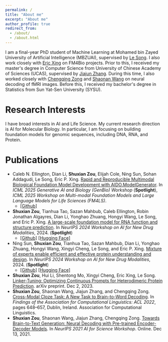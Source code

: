 ```yaml
---
permalink: /
title: "About me"
excerpt: "About me"
author_profile: true
redirect_from: 
  - /about/
  - /about.html
---
```


I am a final-year PhD student of Machine Learning at Mohamed bin Zayed University of Artificial Intelligence (MBZUAI), supervised by [Le Song](https://dasongle.github.io/). I also work closely with [Eric Xing](https://www.cs.cmu.edu/~epxing/) on FM4Bio projects. Prior to this, I received my master's degree in Computer Science from University of Chinese Academy of Sciences (UCAS), supervised by [Jiajun Zhang](https://nlpr.ia.ac.cn/cip/jjzhang.htm). During this time, I also worked closely with [Chengqing Zong](https://nlpr.ia.ac.cn/cip/english/zong.htm) and [Shaonan Wang](https://wangshaonan.github.io/) on neural decoding of fMRI images. Before this, I received my bachelor's degree in Statistics from Sun Yat-Sen University (SYSU).

Research Interests
======
I have broad interests in AI and Life Science. My current research direction is AI for Molecular Biology. In particular, I am focusing on building foundation models for genomic sequences, including DNA, RNA, and Protein. 

Publications
======
* Caleb N. Ellington, Dian Li, **Shuxian Zou**, Elijah Cole, Ning Sun, Sohan Addagudi, Le Song, Eric P. Xing. [Rapid and Reproducible Multimodal Biological Foundation Model Development with AIDO.ModelGenerator](https://www.biorxiv.org/content/10.1101/2025.06.30.662437v1). In *ICML 2025 Generative AI and Biology (GenBio) Workshop* (**Spotlight**), *ICML 2025 Workshop on Multi-modal Foundation Models and Large Language Models for Life Sciences (FM4LS)*.
  * [\[Github\]](https://github.com/genbio-ai/ModelGenerator) 
* **Shuxian Zou**, Tianhua Tao, Sazan Mahbub, Caleb Ellington, Robin Jonathan Algayres, Dian Li, Yonghao Zhuang, Hongyi Wang, Le Song, and Eric P. Xing. [A large-scale foundation model for RNA function and structure prediction](https://www.biorxiv.org/content/10.1101/2024.11.28.625345v1). In *NeurIPS 2024 Workshop on AI for New Drug Modalities*, 2024. (**Spotlight**)
  *  [\[Github\]](https://github.com/genbio-ai/ModelGenerator/tree/main/experiments/AIDO.RNA) [\[Hugging Face\]](https://huggingface.co/collections/genbio-ai/aidorna-6747516bb48ed96c847f5dd8) 
* Ning Sun, **Shuxian Zou**, Tianhua Tao, Sazan Mahbub, Dian Li, Yonghao Zhuang, Hongyi Wang, Xingyi Cheng, Le Song, and Eric P. Xing. [Mixture of experts enable efficient and effective protein understanding and design](https://openreview.net/forum?id=6VldeCDKpH). In *NeurIPS 2024 Workshop on AI for New Drug Modalities*, 2024. (**Spotlight**)
  * [\[Github\]](https://github.com/genbio-ai/ModelGenerator/tree/main/experiments/AIDO.Protein) [\[Hugging Face\]](https://huggingface.co/collections/genbio-ai/aidoprotein-6747522bc86c9ee23472b703)
* **Shuxian Zou**, Hui Li, Shentong Mo, Xingyi Cheng, Eric Xing, Le Song. [Linker-Tuning: Optimizing
Continuous Prompts for Heterodimeric Protein Prediction](https://arxiv.org/abs/2312.01186). arXiv preprint. Dec 2, 2023.
* **Shuxian Zou**, Shaonan Wang, Jiajun Zhang, and Chengqing Zong. [Cross-Modal Cloze Task: A New Task to Brain-to-Word Decoding](https://aclanthology.org/2022.findings-acl.54/). In *Findings of the Association for Computational Linguistics: ACL 2022*, pages 648–657, Dublin, Ireland. Association for Computational Linguistics.
* **Shuxian Zou**, Shaonan Wang, Jiajun Zhang, Chengqing Zong. [Towards Brain-to-Text Generation: Neural Decoding with Pre-trained Encoder-Decoder Models](https://openreview.net/pdf?id=13IJlk221xG). In *NeurIPS 2021 AI for Science Workshop*. Online. Dec 13, 2021.



